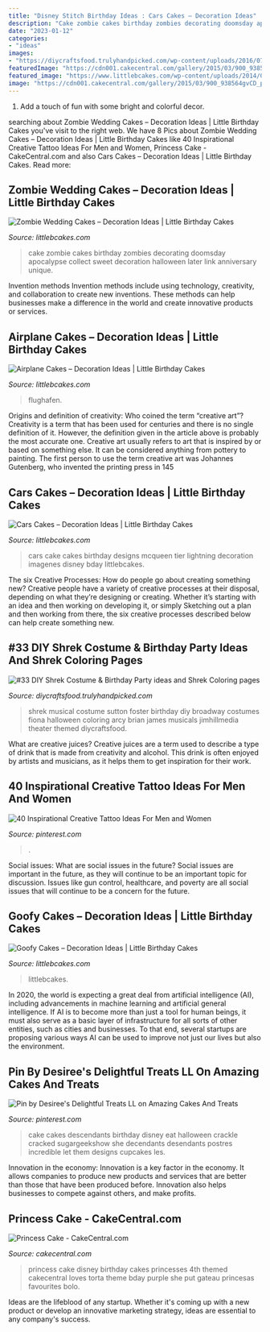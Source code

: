 ```yaml
---
title: "Disney Stitch Birthday Ideas : Cars Cakes – Decoration Ideas"
description: "Cake zombie cakes birthday zombies decorating doomsday apocalypse collect sweet decoration halloween later link anniversary unique"
date: "2023-01-12"
categories:
- "ideas"
images:
- "https://diycraftsfood.trulyhandpicked.com/wp-content/uploads/2016/07/Shrek-party-costume-idea_mg.jpg"
featuredImage: "https://cdn001.cakecentral.com/gallery/2015/03/900_938564gvCD_princess-cake.jpg"
featured_image: "https://www.littlebcakes.com/wp-content/uploads/2014/01/Airplane-Cake.jpg"
image: "https://cdn001.cakecentral.com/gallery/2015/03/900_938564gvCD_princess-cake.jpg"
---
```



1. Add a touch of fun with some bright and colorful decor.

	

		
searching about Zombie Wedding Cakes – Decoration Ideas | Little Birthday Cakes you've visit to the right web. We have 8 Pics about Zombie Wedding Cakes – Decoration Ideas | Little Birthday Cakes like 40 Inspirational Creative Tattoo Ideas For Men and Women, Princess Cake - CakeCentral.com and also Cars Cakes – Decoration Ideas | Little Birthday Cakes. Read more:
		
    
## Zombie Wedding Cakes – Decoration Ideas | Little Birthday Cakes

<img loading=lazy src="http://www.littlebcakes.com/wp-content/uploads/2014/05/Zombie-Wedding-Cake-Pictures.jpg" onerror="this.onerror=null;this.src='https://tse2.mm.bing.net/th?id=OIP.CVeafeXd66EFrYA4y4piSwHaLH&amp;pid=15.1';" alt="Zombie Wedding Cakes – Decoration Ideas | Little Birthday Cakes">

_Source: littlebcakes.com_

>cake zombie cakes birthday zombies decorating doomsday apocalypse collect sweet decoration halloween later link anniversary unique. 

	

Invention methods
Invention methods include using technology, creativity, and collaboration to create new inventions. These methods can help businesses make a difference in the world and create innovative products or services.

    
## Airplane Cakes – Decoration Ideas | Little Birthday Cakes

<img loading=lazy src="https://www.littlebcakes.com/wp-content/uploads/2014/01/Airplane-Cake.jpg" onerror="this.onerror=null;this.src='https://tse3.mm.bing.net/th?id=OIP.1sDVA5_6zAmFto7q6SIQTQHaFj&amp;pid=15.1';" alt="Airplane Cakes – Decoration Ideas | Little Birthday Cakes">

_Source: littlebcakes.com_

>flughafen. 

	

Origins and definition of creativity: Who coined the term “creative art”?
Creativity is a term that has been used for centuries and there is no single definition of it. However, the definition given in the article above is probably the most accurate one. Creative art usually refers to art that is inspired by or based on something else. It can be considered anything from pottery to painting. The first person to use the term creative art was Johannes Gutenberg, who invented the printing press in 145
    
## Cars Cakes – Decoration Ideas | Little Birthday Cakes

<img loading=lazy src="http://www.littlebcakes.com/wp-content/uploads/2014/01/Cars-Cake.jpg" onerror="this.onerror=null;this.src='https://tse3.mm.bing.net/th?id=OIP.J_6_rZGyvndDZ3UwyPAmGwHaH2&amp;pid=15.1';" alt="Cars Cakes – Decoration Ideas | Little Birthday Cakes">

_Source: littlebcakes.com_

>cars cake cakes birthday designs mcqueen tier lightning decoration imagenes disney bday littlebcakes. 

	

The six Creative Processes: How do people go about creating something new?
Creative people have a variety of creative processes at their disposal, depending on what they’re designing or creating. Whether it’s starting with an idea and then working on developing it, or simply Sketching out a plan and then working from there, the six creative processes described below can help create something new.

    
## #33 DIY Shrek Costume &amp; Birthday Party Ideas And Shrek Coloring Pages

<img loading=lazy src="https://diycraftsfood.trulyhandpicked.com/wp-content/uploads/2016/07/Shrek-party-costume-idea_mg.jpg" onerror="this.onerror=null;this.src='https://tse2.mm.bing.net/th?id=OIP.ZXm2di_yVVukpe24Iw4djQHaLZ&amp;pid=15.1';" alt="#33 DIY Shrek Costume &amp; Birthday Party ideas and Shrek Coloring pages">

_Source: diycraftsfood.trulyhandpicked.com_

>shrek musical costume sutton foster birthday diy broadway costumes fiona halloween coloring arcy brian james musicals jimhillmedia theater themed diycraftsfood. 

	

What are creative juices?
Creative juices are a term used to describe a type of drink that is made from creativity and alcohol. This drink is often enjoyed by artists and musicians, as it helps them to get inspiration for their work.

    
## 40 Inspirational Creative Tattoo Ideas For Men And Women

<img loading=lazy src="https://i.pinimg.com/736x/6a/83/54/6a83548899ea51560ed56fde3d1052e2--knee-tattoo-calf-tattoo.jpg" onerror="this.onerror=null;this.src='https://tse4.mm.bing.net/th?id=OIP.bqtGA3ISZJ_PFN94jvUo1AHaNK&amp;pid=15.1';" alt="40 Inspirational Creative Tattoo Ideas For Men and Women">

_Source: pinterest.com_

>. 

	

Social issues: What are social issues in the future?
Social issues are important in the future, as they will continue to be an important topic for discussion. Issues like gun control, healthcare, and poverty are all social issues that will continue to be a concern for the future.

    
## Goofy Cakes – Decoration Ideas | Little Birthday Cakes

<img loading=lazy src="https://www.littlebcakes.com/wp-content/uploads/2014/05/Goofy-Birthday-Cakes.jpg" onerror="this.onerror=null;this.src='https://tse1.mm.bing.net/th?id=OIP.sA0dhL8ZN8EZG9q1kfIq-gHaJ4&amp;pid=15.1';" alt="Goofy Cakes – Decoration Ideas | Little Birthday Cakes">

_Source: littlebcakes.com_

>littlebcakes. 

	

In 2020, the world is expecting a great deal from artificial intelligence (AI), including advancements in machine learning and artificial general intelligence. If AI is to become more than just a tool for human beings, it must also serve as a basic layer of infrastructure for all sorts of other entities, such as cities and businesses. To that end, several startups are proposing various ways AI can be used to improve not just our lives but also the environment.

    
## Pin By Desiree&#039;s Delightful Treats LL On Amazing Cakes And Treats

<img loading=lazy src="https://i.pinimg.com/736x/f5/8e/0c/f58e0c80c5fd66a0ae757a036747113c.jpg" onerror="this.onerror=null;this.src='https://tse2.mm.bing.net/th?id=OIP.9soorQPHEoYjoHD58PijjwHaL8&amp;pid=15.1';" alt="Pin by Desiree&#039;s Delightful Treats LL on Amazing Cakes And Treats">

_Source: pinterest.com_

>cake cakes descendants birthday disney eat halloween crackle cracked sugargeekshow she decendants desendants postres incredible let them designs cupcakes les. 

	

Innovation in the economy:
Innovation is a key factor in the economy. It allows companies to produce new products and services that are better than those that have been produced before. Innovation also helps businesses to compete against others, and make profits.

    
## Princess Cake - CakeCentral.com

<img loading=lazy src="https://cdn001.cakecentral.com/gallery/2015/03/900_938564gvCD_princess-cake.jpg" onerror="this.onerror=null;this.src='https://tse3.mm.bing.net/th?id=OIP.5F1Jy_idb6HpRv3UR0VM2QHaLL&amp;pid=15.1';" alt="Princess Cake - CakeCentral.com">

_Source: cakecentral.com_

>princess cake disney birthday cakes princesses 4th themed cakecentral loves torta theme bday purple she put gateau princesas favourites bolo. 

	

Ideas are the lifeblood of any startup. Whether it's coming up with a new product or develop an innovative marketing strategy, ideas are essential to any company's success.

